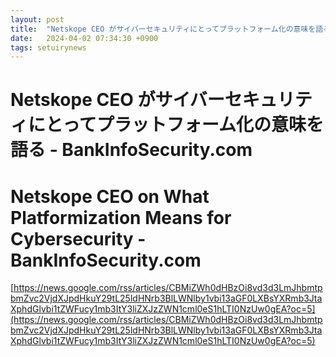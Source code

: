 ```yaml
---
layout: post
title:  "Netskope CEO がサイバーセキュリティにとってプラットフォーム化の意味を語る - BankInfoSecurity.com"
date:   2024-04-02 07:34:30 +0900
tags: setuirynews 
---
```


# Netskope CEO がサイバーセキュリティにとってプラットフォーム化の意味を語る - BankInfoSecurity.com



# Netskope CEO on What Platformization Means for Cybersecurity - BankInfoSecurity.com

[https://news.google.com/rss/articles/CBMiZWh0dHBzOi8vd3d3LmJhbmtpbmZvc2VjdXJpdHkuY29tL25ldHNrb3BlLWNlby1vbi13aGF0LXBsYXRmb3JtaXphdGlvbi1tZWFucy1mb3ItY3liZXJzZWN1cml0eS1hLTI0NzUw0gEA?oc=5](https://news.google.com/rss/articles/CBMiZWh0dHBzOi8vd3d3LmJhbmtpbmZvc2VjdXJpdHkuY29tL25ldHNrb3BlLWNlby1vbi13aGF0LXBsYXRmb3JtaXphdGlvbi1tZWFucy1mb3ItY3liZXJzZWN1cml0eS1hLTI0NzUw0gEA?oc=5)

